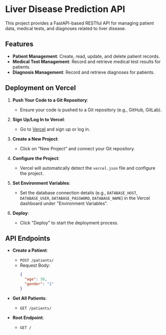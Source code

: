 # Liver Disease Prediction API

This project provides a FastAPI-based RESTful API for managing patient data, medical tests, and diagnoses related to liver disease.

## Features

- **Patient Management**: Create, read, update, and delete patient records.
- **Medical Test Management**: Record and retrieve medical test results for patients.
- **Diagnosis Management**: Record and retrieve diagnoses for patients.

## Deployment on Vercel

1. **Push Your Code to a Git Repository**:
   - Ensure your code is pushed to a Git repository (e.g., GitHub, GitLab).

2. **Sign Up/Log In to Vercel**:
   - Go to [Vercel](https://vercel.com) and sign up or log in.

3. **Create a New Project**:
   - Click on "New Project" and connect your Git repository.

4. **Configure the Project**:
   - Vercel will automatically detect the `vercel.json` file and configure the project.

5. **Set Environment Variables**:
   - Set the database connection details (e.g., `DATABASE_HOST`, `DATABASE_USER`, `DATABASE_PASSWORD`, `DATABASE_NAME`) in the Vercel dashboard under "Environment Variables".

6. **Deploy**:
   - Click "Deploy" to start the deployment process.

## API Endpoints

- **Create a Patient**:
  - `POST /patients/`
  - Request Body:
    ```json
    {
      "age": 30,
      "gender": "1"
    }
    ```

- **Get All Patients**:
  - `GET /patients/`

- **Root Endpoint**:
  - `GET /`
